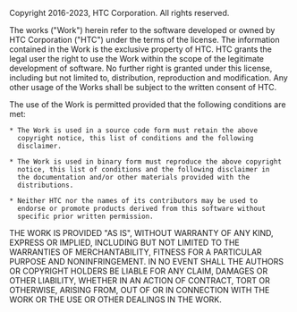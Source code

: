 Copyright 2016-2023, HTC Corporation. All rights reserved.

The works ("Work") herein refer to the software developed or owned by 
HTC Corporation ("HTC") under the terms of the license. The information 
contained in the Work is the exclusive property of HTC. HTC grants the 
legal user the right to use the Work within the scope of the legitimate 
development of software. No further right is granted under this license, 
including but not limited to, distribution, reproduction and 
modification. Any other usage of the Works shall be subject to the 
written consent of HTC.

The use of the Work is permitted provided that the following conditions 
are met:

    * The Work is used in a source code form must retain the above 
      copyright notice, this list of conditions and the following
      disclaimer.

    * The Work is used in binary form must reproduce the above copyright
      notice, this list of conditions and the following disclaimer in
      the documentation and/or other materials provided with the
      distributions.

    * Neither HTC nor the names of its contributors may be used to
      endorse or promote products derived from this software without
      specific prior written permission.

THE WORK IS PROVIDED "AS IS", WITHOUT WARRANTY OF ANY KIND, EXPRESS OR 
IMPLIED, INCLUDING BUT NOT LIMITED TO THE WARRANTIES OF MERCHANTABILITY, 
FITNESS FOR A PARTICULAR PURPOSE AND NONINFRINGEMENT. IN NO EVENT SHALL 
THE AUTHORS OR COPYRIGHT HOLDERS BE LIABLE FOR ANY CLAIM, DAMAGES OR 
OTHER LIABILITY, WHETHER IN AN ACTION OF CONTRACT, TORT OR OTHERWISE, 
ARISING FROM, OUT OF OR IN CONNECTION WITH THE WORK OR THE USE OR OTHER 
DEALINGS IN THE WORK.